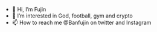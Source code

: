 - 👋 Hi, I’m Fujin
- 👀 I’m interested in God, football, gym and crypto
- 📫 How to reach me @Banfujin on twitter and Instagram

<!---
Banfujin/Banfujin is a ✨ special ✨ repository because its `README.md` (this file) appears on your GitHub profile.
You can click the Preview link to take a look at your changes.
--->

